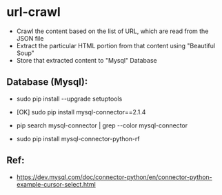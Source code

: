 # url-crawl
* Crawl the content based on the list of URL, which are read from the JSON file 
* Extract the particular HTML portion from that content using "Beautiful Soup"
* Store that extracted content to "Mysql" Database


Database (Mysql):
-----------------------------
* sudo pip install --upgrade setuptools

* [OK] sudo pip install mysql-connector==2.1.4
* pip search mysql-connector | grep --color mysql-connector
* sudo pip install mysql-connector-python-rf

Ref:
-----------------------------
* https://dev.mysql.com/doc/connector-python/en/connector-python-example-cursor-select.html

